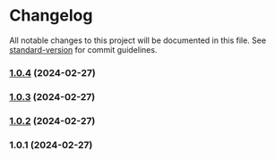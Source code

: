 # Changelog

All notable changes to this project will be documented in this file. See [standard-version](https://github.com/conventional-changelog/standard-version) for commit guidelines.

### [1.0.4](https://github.com/Nico2433/custom-inputs/compare/v1.0.3...v1.0.4) (2024-02-27)

### [1.0.3](https://github.com/Nico2433/custom-inputs/compare/v1.0.2...v1.0.3) (2024-02-27)

### [1.0.2](https://github.com/Nico2433/custom-inputs/compare/v1.0.1...v1.0.2) (2024-02-27)

### 1.0.1 (2024-02-27)

